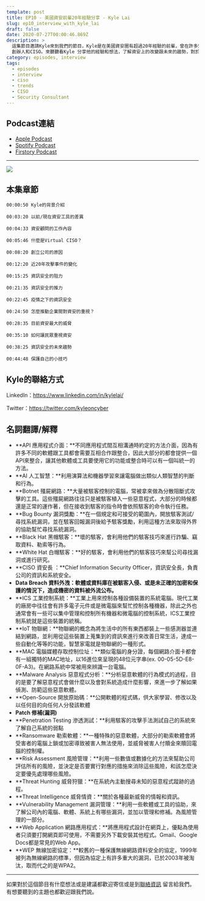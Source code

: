 ```yaml
---
template: post
title: EP10 - 美國資安前輩20年經驗分享 - Kyle Lai
slug: ep10_interview_with_kyle_lai
draft: false
date: 2020-07-27T00:00:46.869Z
description: >
  這集節目邀請Kyle來到我們的節目，Kyle是在美國資安圈有超過20年經驗的前輩，曾在許多知名大公司就職過，目前在KLC Consulting
  創辦人和CISO。來聽聽看Kyle 分享他的經驗和想法，了解資安上的改變跟未來的趨勢，對於資安發展的推力和阻力
category: episodes, interview
tags:
  - episodes
  - interview
  - ciso
  - trends
  - CISO
  - Security Consultant
---
```

## Podcast連結

* [Apple Podcast](https://podcasts.apple.com/tw/podcast/%E8%B3%87%E5%AE%89%E8%A7%A3%E5%A3%93%E7%B8%AE/id1513276667#episodeGuid=ckd3j0iledsjj0856e9cjl01t)
* [Spotify Podcast](https://open.spotify.com/episode/4KkUvg1sW8CQxvdD3gjJeN?si=X3sCrZ68QxG9wCh-Bq_CdA)
* [Firstory Podcast](https://open.firstory.me/story/ckd3j0iledsjj0856e9cjl01t)

- - -

![](/media/ep10_cover.jpg)

## 本集章節

`00:00:50 Kyle的背景介紹`

`00:03:20 以前/現在資安工具的差異`

`00:04:33 資安顧問的工作內容`

`00:05:46 什麼是Virtual CISO？`

`00:08:20 創立公司的原因`

`00:12:20 近20年攻擊事件的變化`

`00:15:25 資訊安全的阻力`

`00:21:35 資訊安全的推力`

`00:22:45 疫情之下的資訊安全`

`00:24:50 怎麼推動企業間對資安的重視？`

`00:28:35 目前資安最大的威脅`

`00:35:10 如何讓民眾重視資安`

`00:38:25 資訊安全的未來趨勢`

`00:44:48 保護自己的小技巧`

## Kyle的聯絡方式

LinkedIn：<https://www.linkedin.com/in/kylelai/>

Twitter：<https://twitter.com/kyleoncyber>

## 名詞翻譯/解釋

* **API 應用程式介面：**不同應用程式間互相溝通時約定的方法介面，因為有許多不同的軟體跟工具都會需要互相合作跟整合，因此大部分的都會提供一個API來整合，讓其他軟體或工具要使用它的功能或整合時可以有一個叫統一的方法。
* **AI 人工智慧：**利用演算法和機器學習來讓電腦做出類似人類智慧的判斷和行為。
* **Botnet 殭屍網路：**大量被駭客控制的電腦，常被拿來做為分散阻斷式攻擊的工具。這些殭屍網路往往只是被駭客植入一些惡意程式，大部分的時候都還是正常的運作著，但在接收到駭客的指令時會依照駭客的命令執行任務。
* **Bug Bounty 漏洞獎勵：**在一個規定和可接受的範圍內，開放駭客測試/尋找系統漏洞，並在駭客回報漏洞後給予駭客獎勵，利用這種方法來取得外界的協助幫忙尋找系統漏洞。
* **Black Hat 黑帽駭客：**壞的駭客，會利用他們的駭客技巧來進行詐騙、竊取資料、勒索等行為。
* **White Hat 白帽駭客：**好的駭客，會利用他們的駭客技巧來幫公司尋找漏洞或進行研究。
* **CISO 資安長 ：**Chief Information Security Officer，資訊安全長，負責公司的資訊和系統安全。
* **Data Breach 資料外洩：**軟體或資料庫在被駭客入侵、或是未正確的加密和保護的情況下，造成機密的資料被外流公布**。**
* **ICS 工業控制系統：**工業上用來控制各種設備裝置的系統電腦。現代工業的廠房中往往會有許多電子元件或是微電腦來幫忙控制各種機器，除此之外也通常會有一些可以集中管理和控制所有機器和微電腦的控制系統，ICS工業控制系統就是這些裝置的統稱。
* **IoT 物聯網：**物聯網的概念為將生活中的所有東西都裝上一些感測器並連結到網路，並利用從這些裝置上蒐集到的資訊來進行來改善日常生活，達成一些自動化等等的功能，智慧家電就是物聯網的一種形式。
* **MAC 電腦媒體存取控制位址：**類似電腦的身分證，每個網路介面卡都會有一組獨特的MAC地址，以16進位來呈現的48位元字串(ex. 00-05-5D-E8-0F-A3)。在網路系統中常被用來辨識一台電腦。
* **Malware Analysis 惡意程式分析：**分析惡意軟體的行為模式的過程，目的是要了解惡意程式會做什麼以及會對系統造成什麼影響，來進一步了解如果偵測、防範這些惡意軟體。
* **Open-Source 開放原始碼：**公開軟體的程式碼，供大家學習、修改以及以任何目的向任何人分發該軟體
* **Patch 修補(漏洞)**
* **Penetration Testing 滲透測試：**利用駭客的攻擊手法測試自己的系統來了解自己系統的弱點
* **Ransomware 勒索軟體：**一種特殊的惡意軟體，大部分的勒索軟體會將受害者的電腦上鎖或加密導致被害人無法使用，並威脅被害人付贖金來贖回電腦的控制權。
* **Risk Assessment 風險管理：**利用一些數值或數據化的方法來幫助公司評估所有的風險，並決定是否要實行對應的措施來消除這些風險，和該怎麼決定要優先處理哪些風險。
* **Threat Hunting 威脅狩獵：**在系統內主動搜尋未知的惡意程式蹤跡的過程。
* **Threat Intelligence 威脅情資：**關於各種最新威脅的情報和資訊。
* **Vulnerability Management 漏洞管理：**利用一些軟體或工具的協助，來了解公司內的電腦、軟體、系統上有哪些漏洞，並加以管理和修補。為風險管理的一部分。
* **Web Application 網路應用程式：**將應用程式設計在網頁上，優點為使用者只須要打開網頁即可使用，不需要另外下載安裝其他程式。Gmail、Google Docs都是常見的Web App。
* **WEP 無線加密協定：**較舊的一種保護無線網路資料安全的協定，1999年被列為無線網路的標準，但因為協定上有許多重大的漏洞，已於2003年被淘汰，取而代之的是WPA2。

- - -

如果對於這個節目有什麼想法或是建議都歡迎寄信或是到[聯絡資訊](/pages/contacts) 留言給我們。 有想要聽到的主題也都歡迎跟我們說。